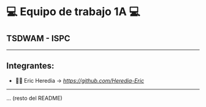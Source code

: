 <h1>💻 Equipo de trabajo <strong>1A</strong> 💻</h1>
<h2>TSDWAM - ISPC</h2>

---

<h2><strong>Integrantes:</strong></h2>

* 🧑‍💻 Eric Heredia -> <em><a href="https://github.com/Heredia-Eric">https://github.com/Heredia-Eric</a></em>

---

... (resto del README)
